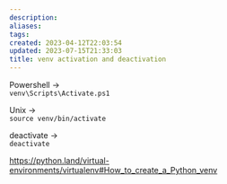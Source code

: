 ```yaml
---
description:
aliases: 
tags: 
created: 2023-04-12T22:03:54
updated: 2023-07-15T21:33:03
title: venv activation and deactivation
---
```

Powershell ->  
`venv\Scripts\Activate.ps1`

Unix ->  
`source venv/bin/activate`

deactivate ->  
`deactivate`

https://python.land/virtual-environments/virtualenv#How_to_create_a_Python_venv
